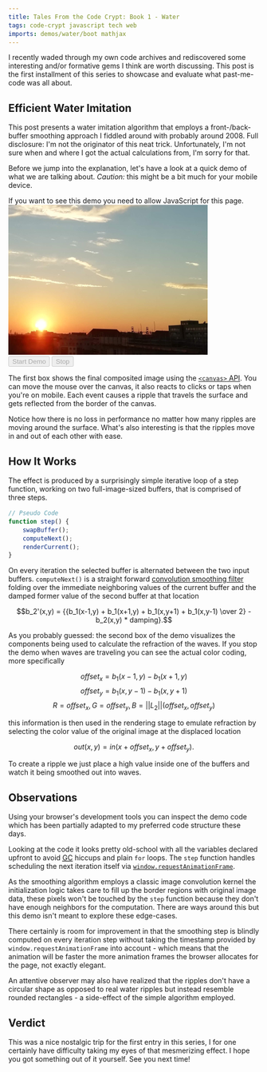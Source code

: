 ```yaml
---
title: Tales From the Code Crypt: Book 1 - Water
tags: code-crypt javascript tech web
imports: demos/water/boot mathjax
---
```


I recently waded through my own code archives and rediscovered some interesting and/or formative gems I think are worth discussing. This post is the first installment of this series to showcase and evaluate what past-me-code was all about.


## Efficient Water Imitation

This post presents a water imitation algorithm that employs a front-/back-buffer smoothing approach I fiddled around with probably around 2008. Full disclosure: I'm not the originator of this neat trick. Unfortunately, I'm not sure when and where I got the actual calculations from, I'm sorry for that.

Before we jump into the explanation, let's have a look at a quick demo of what we are talking about. *Caution:* this might be a bit much for your mobile device.

<div class="code-demo water">
  <noscript>
    If you want to see this demo you need to allow JavaScript for this page.
  </noscript>
  <div class="code-demo__content code-demo__content--hidden">
    <canvas class="water__pool" width="400" height="300">
      <img src="/img/water_bg.png" width="400" height="300">
    </canvas>
    <canvas class="water__buffer" width="400" height="300"></canvas>
  </div>
  <div class="code-demo__toolbar">
    <button class="btn" data-trigger="water.start" disabled>Start Demo</button>
    <button class="btn" data-trigger="water.stop" disabled>Stop</button>
  </div>
</div>

The first box shows the final composited image using the [`<canvas>` API][canvas]. You can move the mouse over the canvas, it also reacts to clicks or taps when you're on mobile. Each event causes a ripple that travels the surface and gets reflected from the border of the canvas.

Notice how there is no loss in performance no matter how many ripples are moving around the surface. What's also interesting is that the ripples move in and out of each other with ease. 


## How It Works

The effect is produced by a surprisingly simple iterative loop of a step function, working on two full-image-sized buffers, that is comprised of three steps.

```javascript
// Pseudo Code
function step() {
    swapBuffer();
    computeNext();
    renderCurrent();
}
```

On every iteration the selected buffer is alternated between the two input buffers. `computeNext()` is a straight forward [convolution smoothing filter][kernel] folding over the immediate neighboring values of the current buffer and the damped former value of the second buffer at that location

$$b_2'(x,y) = {{b_1(x-1,y) + b_1(x+1,y) + b_1(x,y+1) + b_1(x,y-1) \over 2} - b_2(x,y) * damping}.$$

As you probably guessed: the second box of the demo visualizes the components being used to calculate the refraction of the waves. If you stop the demo when waves are traveling you can see the actual color coding, more specifically

$$offset_x=b_1(x-1,y) - b_1(x+1,y)$$
$$offset_y=b_1(x,y-1) - b_1(x,y+1)$$
$$R=offset_x,G=offset_y,B=||L_2||(offset_x,offset_y)$$

this information is then used in the rendering stage to emulate refraction by selecting the color value of the original image at the displaced location

$$out(x,y)={in(x+offset_x,y+offset_y)}.$$

To create a ripple we just place a high value inside one of the buffers and watch it being smoothed out into waves.


## Observations

Using your browser's development tools you can inspect the demo code which has been partially adapted to my preferred code structure these days.

Looking at the code it looks pretty old-school with all the variables declared upfront to avoid [<abbr title="Garbage Collection">GC</abbr>][gc] hiccups and plain `for` loops. The `step` function handles scheduling the next iteration itself via [`window.requestAnimationFrame`][requestAnimationFrame].

As the smoothing algorithm employs a classic image convolution kernel the initialization logic takes care to fill up the border regions with original image data, these pixels won't be touched by the `step` function because they don't have enough neighbors for the computation. There are ways around this but this demo isn't meant to explore these edge-cases.

There certainly is room for improvement in that the smoothing step is blindly computed on every iteration step without taking the timestamp provided by `window.requestAnimationFrame` into account - which means that the animation will be faster the more animation frames the browser allocates for the page, not exactly elegant.

An attentive observer may also have realized that the ripples don't have a circular shape as opposed to real water ripples but instead resemble rounded rectangles - a side-effect of the simple algorithm employed.

## Verdict

This was a nice nostalgic trip for the first entry in this series, I for one certainly have difficulty taking my eyes of that mesmerizing effect. I hope you got something out of it yourself. See you next time!



[canvas]: https://developer.mozilla.org/en-US/docs/Web/API/Canvas_API
[gc]: https://en.wikipedia.org/wiki/Garbage_collection_(computer_science)
[kernel]: https://en.wikipedia.org/wiki/Kernel_(image_processing)
[requestAnimationFrame]: https://developer.mozilla.org/en-US/docs/Web/API/window/requestAnimationFrame
